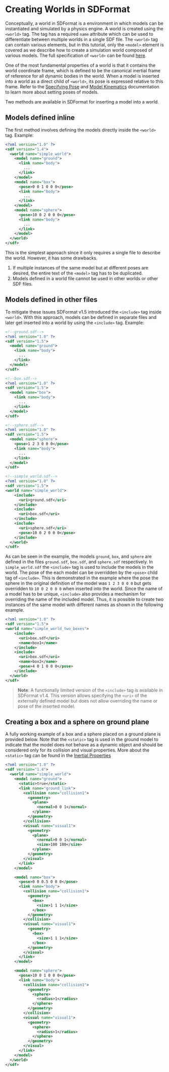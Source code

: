 # Creating Worlds in SDFormat

Conceptually, a world in SDFormat is a environment in which models can be instantiated and simulated by a physics engine. A world is created using the `<world>` tag. The tag has a required `name` attribute which can be used to differentiate between multiple worlds in a single SDF file. The `<world>` tag can contain various elements, but in this tutorial, only the `<model>` element is covered as we describe how to create a simulation world composed of various models. The full specification of `<world>` can be found [here](http://sdformat.org/spec?ver=1.4&elem=world).

One of the most fundamental properties of a world is that it contains the world coordinate frame, which is defined to be the canonical inertial frame of reference for all dynamic bodies in the world. When a model is inserted into a world as a direct child of `<world>`, its pose is expressed relative to this frame. Refer to the [Specifying Pose](/tutorials?tut=specify_pose) and [Model Kinematics](/tutorials?tut=spec_model_kinematics) documentation to learn more about setting poses of models.

Two methods are available in SDFormat for inserting a model into a world.

## Models defined inline

The first method involves defining the models directly inside the `<world>` tag. Example:

```xml
<?xml version="1.0" ?>
<sdf version="1.4">
  <world name="simple_world">
    <model name="ground">
      <link name="body">
        ...
      </link>
    </model>
    <model name="box">
      <pose>0 0 1 0 0 0</pose>
      <link name="body">
        ...
      </link>
    </model>
    <model name="sphere">
      <pose>10 0 2 0 0 0</pose>
      <link name="body">
        ...
      </link>
    </model>
  </world>
</sdf>
```
This is the simplest approach since it only requires a single file to describe the world. However, it has some drawbacks.

1. If multiple instances of the same model but at different poses are desired, the entire text of the `<model>` tag has to be duplicated.
1. Models defined in a world file cannot be used in other worlds or other SDF files.

## Models defined in other files

To mitigate these issues SDFormat v1.5 introduced the `<include>` tag inside `<world>`. With this approach, models can be defined in separate files and later get inserted into a world by using the `<include>` tag. Example:

```xml
<!--ground.sdf-->
<?xml version="1.0" ?>
<sdf version="1.5">
  <model name="ground">
    <link name="body">
      ...
    </link>
  </model>
</sdf>
```

```xml
<!--box.sdf-->
<?xml version="1.0" ?>
<sdf version="1.5">
  <model name="box">
    <link name="body">
      ...
    </link>
  </model>
</sdf>
```

```xml
<!--sphere.sdf-->
<?xml version="1.0" ?>
<sdf version="1.5">
  <model name="sphere">
    <pose>1 2 3 0 0 0</pose>
    <link name="body">
      ...
    </link>
  </model>
</sdf>
```

```xml
<!--simple_world.sdf-->
<?xml version="1.0" ?>
<sdf version="1.5">
<world name="simple_world">
    <include>
      <uri>ground.sdf</uri>      
    </include>
    <include>
      <uri>box.sdf</uri>      
    </include>
    <include>
      <uri>sphere.sdf</uri>      
      <pose>10 0 2 0 0 0</pose>
    </include>
  </world>
</sdf>
```

As can be seen in the example, the models `ground`, `box`, and `sphere` are defined in the files `ground.sdf`, `box.sdf`, and `sphere.sdf` respectively. In `simple_world.sdf` the `<include>` tag is used to include the models in the world. The pose of the each model can be overridden by the `<pose>` child tag of `<include>`. This is demonstrated in the example where the pose the sphere in the original definition of the model was `1 2 3 0 0 0` but gets overridden to `10 0 2 0 0 0` when inserted into the world. Since the name of a model has to be unique, `<include>` also provides a mechanism for overriding the name of the included model. Thus, it is possible to create two instances of the same model with different names as shown in the following example.

```xml
<?xml version="1.0" ?>
<sdf version="1.5">
<world name="simple_world_two_boxes">
    <include>
      <uri>box.sdf</uri>      
      <name>box1</name>
    </include>
    <include>
      <uri>box.sdf</uri>      
      <name>box2</name>
      <pose>4 0 1 0 0 0</pose>
    </include>
  </world>
</sdf>
```

> **Note**: A functionally limited version of the `<include>` tag is available in SDFormat v1.4. This version allows specifying the `<uri>` of the externally defined model but does not allow overriding the name or pose of the inserted model.

## Creating a box and a sphere on ground plane

A fully working example of a box and a sphere placed on a ground plane is provided below. Note that the `<static>` tag is used in the ground model to indicate that the model does not behave as a dynamic object and should be considered only for its collision and visual properties. More about the `<static>` tag can be found in the [Inertial Properties](/tutorials?tut=spec_inertial)

```xml
<?xml version="1.0" ?>
<sdf version="1.4">
  <world name="simple_world">
    <model name="ground">
      <static>true</static>
      <link name="ground_link">
        <collision name="collision1">
          <geometry>
            <plane>
              <normal>0 0 1</normal>
            </plane>
          </geometry>
        </collision>
        <visual name="visual1">
          <geometry>
            <plane>
              <normal>0 0 1</normal>
              <size>100 100</size>
            </plane>
          </geometry>
        </visual>
      </link>
    </model>

    <model name="box">
      <pose>0 0 0.5 0 0 0</pose>
      <link name="body">
        <collision name="collision1">
          <geometry>
            <box>
              <size>1 1 1</size>
            </box>
          </geometry>
        </collision>
        <visual name="visual1">
          <geometry>
            <box>
              <size>1 1 1</size>
            </box>
          </geometry>
        </visual>
      </link>
    </model>

    <model name="sphere">
      <pose>10 0 1 0 0 0</pose>
      <link name="body">
        <collision name="collision1">
          <geometry>
            <sphere>
              <radius>1</radius>
            </sphere>
          </geometry>
        </collision>
        <visual name="visual1">
          <geometry>
            <sphere>
              <radius>1</radius>
            </sphere>
          </geometry>
        </visual>
      </link>
    </model>
  </world>
</sdf>
```


